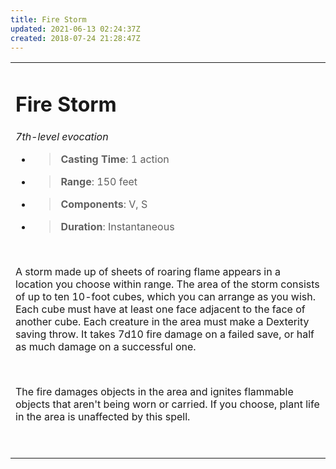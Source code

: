 ```yaml
---
title: Fire Storm
updated: 2021-06-13 02:24:37Z
created: 2018-07-24 21:28:47Z
---
```


<table><tbody><tr class="odd"><td><h1 id="fire-storm"><strong>Fire Storm</strong></h1><p><em>7th-level evocation</em></p><ul><li><blockquote><p><strong>Casting Time</strong>: 1 action</p></blockquote></li><li><blockquote><p><strong>Range</strong>: 150 feet</p></blockquote></li><li><blockquote><p><strong>Components</strong>: V, S</p></blockquote></li><li><blockquote><p><strong>Duration</strong>: Instantaneous</p></blockquote></li></ul><p> </p><p>A storm made up of sheets of roaring flame appears in a location you choose within range. The area of the storm consists of up to ten 10-foot cubes, which you can arrange as you wish. Each cube must have at least one face adjacent to the face of another cube. Each creature in the area must make a Dexterity saving throw. It takes 7d10 fire damage on a failed save, or half as much damage on a successful one.</p><p> </p><p>The fire damages objects in the area and ignites flammable objects that aren't being worn or carried. If you choose, plant life in the area is unaffected by this spell.</p><p> </p></td></tr></tbody></table>